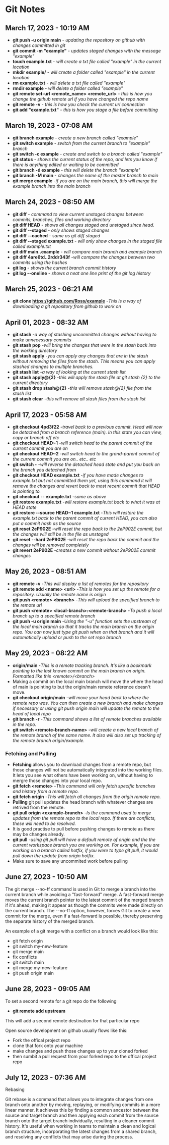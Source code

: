 # Git Notes
## March 17, 2023 - 10:19 AM
- **git push -u origin main** - *updating the repository on github with changes committed in git*
- **git commit -m "example"** - *updates staged changes with the message "example"*
- **touch example.txt** - *will create a txt file called "example" in the current location*
- **mkdir example/** - *will create a folder called "example" in the current location*
- **rm example.txt** - *will delete a txt file called "example"*
- **rmdir example** - *will delete a folder called "example"*
- **git remote set-url <remote_name> <remote_url>** - *this is how you change the github remote url if you have changed the repo name*
- **git remote -v** - *this is how you check the current url connection*
- **git add "example.txt"** - *this is how you stage a file before committing*

## March 19, 2023 - 07:08 AM
- **git branch example** - *create a new branch called "example"*
- **git switch example** - *switch from the current branch to "example" branch*
- **git switch -c example** - *create and switch to a branch called "example"*
- **git status** - *shows the current status of the repo, and lets you know if there is anything edited or waiting to be committed*
- **git branch -d example** - *this will delete the branch "example"*
- **git branch -M main** - *changes the name of the master branch to main*
- **git merge example** -*if you are on the main branch, this will merge the example branch into the main branch*
## March 24, 2023 - 08:50 AM
- **git diff** - *command to view current unstaged changes between commits, branches, files and working directory*
- **git diff HEAD** - *shows all changes staged and unstaged since head.*
- **git diff --staged** - *only shows staged changes*
- **git diff --cached** - *same as git diff staged*
- **git diff --staged example.txt** - *will only show changes in the staged file called example.txt*
- **git diff main..example** - *will compare main branch and example branch*
- **git diff 4are6td..2rddr343f** -*will compare the changes between two commits using the hashes*
- **git log** - *shows the current branch commit history*
- **git log --oneline** - *shows a neat one line print of the git log history*
## March 25, 2023 - 06:21 AM
- **git clone https://github.com/Ross/example** -*This is a way of downloading a git repository from github to work on*
## April 01, 2023 - 08:32 AM
- **git stash** -*a way of stashing uncommitted changes without having to make unnecessary commits*
- **git stash pop** -*will bring the changes that were in the stash back into the working directory*
- **git stash apply** -*you can apply any changes that are in the stash without removing the files from the stash. This means you can apply stashed changes to multiple branches.*
- **git stash list** -*a way of looking at the current stash list*
- **git stash apply@{2}** -*this will apply the stash file at git stash {2} to the current directory* 
- **git stash drop stash@{2}** -*this will remove stash@{2} file from the stash list*
- **git stash clear** -*this will remove all stash files from the stash list*
## April 17, 2023 - 05:58 AM
- **git checkout 4pd3f22** -*travel back to a previous commit. Head will now be detached from a branch reference (main). In this state you can view, copy or branch off etc*
- **git checkout HEAD~1** -*will switch head to the parent commit of the current commit you are on*
- **git checkout HEAD~2** -*will switch head to the grand-parent commit of the current commit you are on.. etc.. etc*
- **git switch -** -*will reverse the detached head state and put you back on the branch you detached from*
- **git checkout HEAD example.txt** -*if you have made changes to example.txt but not committed them yet, using this command it will remove the changes and revert back to most recent commit that HEAD is pointing to.*
- **git checkout -- example.txt** -*same as above*
- **git restore example.txt** -*will restore example.txt back to what it was at HEAD state*
- **git restore --source HEAD~1 example.txt** -*This will restore the example.txt back to the parent commit of current HEAD, you can also put a commit hash as the source*
- **git reset 2eP902E** -*will reset the repo back to the 2eP902E commit, but the changes will still be in the file as unstaged*
- **git reset --hard 2eP902E** -*will reset the repo back the commit and the changes will be removed completely*
- **git revert 2eP902E** -*creates a new commit without 2eP902E commit changes*
## May 26, 2023 - 08:51 AM
- **git remote -v** -*This will display a list of remotes for the repository* 
- **git remote add \<name> \<url>** -*This is how you set up the remote for a repository. Usually the remote name is origin*
- **git push \<remote> \<branch>** -*This will upload the specified branch to the remote url*
- **git push \<remote> \<local-branch>:\<remote-branch>** -*To push a local branch up to a specified remote branch*
- **git push -u origin main** -*Using the "-u" function sets the upstream of the local main branch so that it tracks the main branch on the origin repo. You can now just type git push when on that branch and it will automatically upload or push to the set repo branch*
## May 29, 2023 - 08:22 AM

- **origin/main** -*This is a remote tracking branch. It's like a bookmark pointing to the last known commit on the main branch on origin. Formatted like this \<remote>/\<branch>*
- Making a commit on the local main branch will move the where the head of main is pointing to but the origin/main remote reference doesn't move.
- **git checkout origin/main** -*will move your head back to where the remote repo was. You can then create a new branch and make changes if necessary or using git push origin main will update the remote to the head of local repo*
- **git branch -r** -*This command shows a list of remote branches available in the repo.*
- **git switch \<remote-branch-name>** -*will create a new local branch of the remote branch of the same name. It also will also set up tracking of the remote branch origin/example.*
### Fetching and Pulling
- **Fetching** allows you to download changes from a remote repo, but those changes will not be automatically integrated into the working files. It lets you see what others have been working on, without having to mergre those changes into your local repo.
- **git fetch \<remote>** -*This command will only fetch specific branches and history from a remote repo.* 
- **git fetch origin** -*This will fetch all changes from the origin remote repo.* 
- **Pulling** git pull updates the head branch with whatever changes are retrived from the remote.
- **git pull origin \<example-branch>** -*Is the command used to merge updates from the remote repo to the local repo. If there are conflicts, these will need to be resolved.*
- It is good practise to pull before pushing changes to remote as there may be changes already.
- **git pull** -*using git pull will have a default remote of origin and the the current workspace branch you are working on. For example, if you are working on a branch called hotfix, if you were to type git pull, it would pull down the update from origin hotfix.*
- Make sure to save any uncommited work before pulling
## June 27, 2023 - 10:50 AM
The git merge --no-ff command is used in Git to merge a branch into the current branch while avoiding a "fast-forward" merge. A fast-forward merge moves the current branch pointer to the latest commit of the merged branch if it's ahead, making it appear as though the commits were made directly on the current branch. The --no-ff option, however, forces Git to create a new commit for the merge, even if a fast-forward is possible, thereby preserving the separate history of the merged branch.

An example of a git merge with a conflict on a branch would look like this:
- git fetch origin
- git switch my-new-feature
- git merge main
- fix conflicts
- git switch main
- git merge my-new-feature
- git push origin main

## June 28, 2023 - 09:05 AM

To set a second remote for a git repo do the following
- **git remote add upstream**

This will add a second remote destination for that particular repo

Open source development on github usually flows like this:
- Fork the offical project repo
- clone that fork onto your machine
- make changes and push those changes up to your cloned forked
- then sumbit a pull request from your forked repo to the offical project repo

## July 12, 2023 - 07:36 AM

Rebasing

Git rebase is a command that allows you to integrate changes from one branch onto another by moving, replaying, or modifying commits in a more linear manner. It achieves this by finding a common ancestor between the source and target branch and then applying each commit from the source branch onto the target branch individually, resulting in a cleaner commit history. It's useful when working in teams to maintain a clean and logical branch structure, incorporating the latest changes from a shared branch, and resolving any conflicts that may arise during the process.